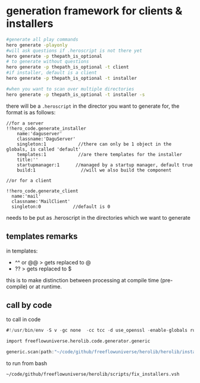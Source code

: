 # generation framework for clients & installers

```bash
#generate all play commands
hero generate -playonly
#will ask questions if .heroscript is not there yet
hero generate -p thepath_is_optional
# to generate without questions
hero generate -p thepath_is_optional -t client
#if installer, default is a client
hero generate -p thepath_is_optional -t installer

#when you want to scan over multiple directories
hero generate -p thepath_is_optional -t installer -s 

```

there will be a ```.heroscript``` in the director you want to generate for, the format is as follows:

```hero
//for a server
!!hero_code.generate_installer
    name:'daguserver'
    classname:'DaguServer'
    singleton:1            //there can only be 1 object in the globals, is called 'default'
    templates:1            //are there templates for the installer
    title:''
    startupmanager:1      //managed by a startup manager, default true
    build:1                 //will we also build the component

//or for a client

!!hero_code.generate_client
  name:'mail'
  classname:'MailClient'
  singleton:0            //default is 0

```

needs to be put as .heroscript in the directories which we want to generate


## templates remarks

in templates:

- ^^ or @@ > gets replaced to @
- ?? > gets replaced to $

this is to make distinction between processing at compile time (pre-compile) or at runtime.

## call by code

to call in code

```v
#!/usr/bin/env -S v -gc none  -cc tcc -d use_openssl -enable-globals run

import freeflowuniverse.herolib.code.generator.generic

generic.scan(path:"~/code/github/freeflowuniverse/herolib/herolib/installers",force:true)!


```

to run from bash

```bash
~/code/github/freeflowuniverse/herolib/scripts/fix_installers.vsh
```

